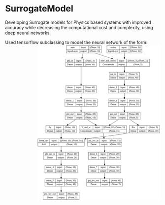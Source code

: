 # SurrogateModel
Developing Surrogate models for Physics based systems with improved accuracy while decreasing the computational cost and complexity, using deep neural networks.

Used  tensorflow subclassing to model the neural network of the form:
<img src="https://github.com/asokraju/SurrogateModel/blob/7e983e5db480da07a210fac92aec8a233fd32ac6/tools/index.png" width="400" align="right">

